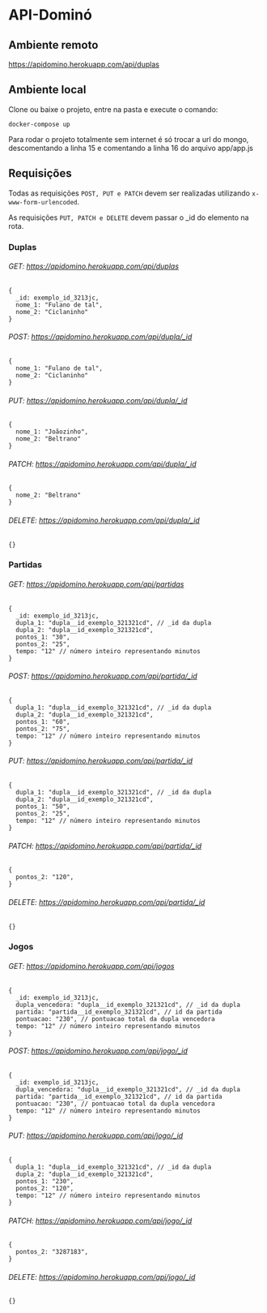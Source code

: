 # API-Dominó

## Ambiente remoto

https://apidomino.herokuapp.com/api/duplas

## Ambiente local

Clone ou baixe o projeto, entre na pasta e execute o comando:
```
docker-compose up
```

Para rodar o projeto totalmente sem internet é só trocar a url do mongo, descomentando a linha 15 e comentando a linha 16 do arquivo app/app.js


## Requisições
Todas as requisições ```POST, PUT e PATCH``` devem ser realizadas utilizando ```x-www-form-urlencoded```.

As requisições ```PUT, PATCH e DELETE``` devem passar o _id do elemento na rota.

### Duplas
###### GET: https://apidomino.herokuapp.com/api/duplas
```
{
  _id: exemplo_id_3213jc,
  nome_1: "Fulano de tal",
  nome_2: "Ciclaninho"
}
```
###### POST: https://apidomino.herokuapp.com/api/dupla/_id
```
{
  nome_1: "Fulano de tal",
  nome_2: "Ciclaninho"
}
```
###### PUT: https://apidomino.herokuapp.com/api/dupla/_id 
```
{
  nome_1: "Joãozinho",
  nome_2: "Beltrano"
}
```
###### PATCH: https://apidomino.herokuapp.com/api/dupla/_id
```
{
  nome_2: "Beltrano"
}
```
###### DELETE: https://apidomino.herokuapp.com/api/dupla/_id
```
{}
```
### Partidas
###### GET: https://apidomino.herokuapp.com/api/partidas
```
{
  _id: exemplo_id_3213jc,
  dupla_1: "dupla__id_exemplo_321321cd", // _id da dupla
  dupla_2: "dupla__id_exemplo_321321cd",
  pontos_1: "30",
  pontos_2: "25",
  tempo: "12" // número inteiro representando minutos
}
```
###### POST: https://apidomino.herokuapp.com/api/partida/_id
```
{
  dupla_1: "dupla__id_exemplo_321321cd", // _id da dupla
  dupla_2: "dupla__id_exemplo_321321cd",
  pontos_1: "60",
  pontos_2: "75",
  tempo: "12" // número inteiro representando minutos
}
```
###### PUT: https://apidomino.herokuapp.com/api/partida/_id
```
{
  dupla_1: "dupla__id_exemplo_321321cd", // _id da dupla
  dupla_2: "dupla__id_exemplo_321321cd",
  pontos_1: "50",
  pontos_2: "25",
  tempo: "12" // número inteiro representando minutos
}
```
###### PATCH: https://apidomino.herokuapp.com/api/partida/_id
```
{
  pontos_2: "120",
}
```
###### DELETE: https://apidomino.herokuapp.com/api/partida/_id
```
{}
```
### Jogos
###### GET: https://apidomino.herokuapp.com/api/jogos
```
{
  _id: exemplo_id_3213jc,
  dupla_vencedora: "dupla__id_exemplo_321321cd", // _id da dupla
  partida: "partida__id_exemplo_321321cd", // id da partida
  pontuacao: "230", // pontuacao total da dupla vencedora
  tempo: "12" // número inteiro representando minutos
}
```
###### POST: https://apidomino.herokuapp.com/api/jogo/_id
```
{
  _id: exemplo_id_3213jc,
  dupla_vencedora: "dupla__id_exemplo_321321cd", // _id da dupla
  partida: "partida__id_exemplo_321321cd", // id da partida
  pontuacao: "230", // pontuacao total da dupla vencedora
  tempo: "12" // número inteiro representando minutos
}
```
###### PUT: https://apidomino.herokuapp.com/api/jogo/_id
```
{
  dupla_1: "dupla__id_exemplo_321321cd", // _id da dupla
  dupla_2: "dupla__id_exemplo_321321cd",
  pontos_1: "230",
  pontos_2: "120",
  tempo: "12" // número inteiro representando minutos
}
```
###### PATCH: https://apidomino.herokuapp.com/api/jogo/_id
```
{
  pontos_2: "3287183",
}
```
###### DELETE: https://apidomino.herokuapp.com/api/jogo/_id
```
{}
```